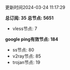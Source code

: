 更新时间2024-03-24 11:17:29

**总订阅: 35**
**总节点: 5651**
- vless节点: 7

**google ping有效节点: 184**
- ss节点: 80
- v2ray节点: 85
- trojan节点: 19
